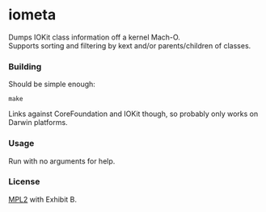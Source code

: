 # iometa

Dumps IOKit class information off a kernel Mach-O.  
Supports sorting and filtering by kext and/or parents/children of classes.

### Building

Should be simple enough:

    make

Links against CoreFoundation and IOKit though, so probably only works on Darwin platforms.

### Usage

Run with no arguments for help.

### License

[MPL2](https://github.com/Siguza/iometa/blob/master/LICENSE) with Exhibit B.
